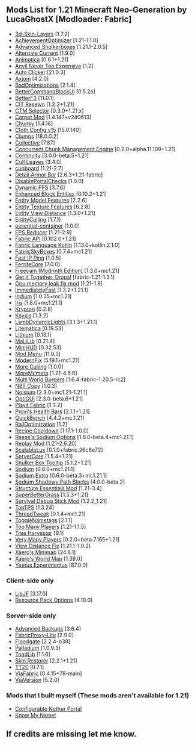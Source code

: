 ## **Mods List for 1.21 Minecraft Neo-Generation by LucaGhostX [Modloader: Fabric]**
- [3d\-Skin\-Layers](https://modrinth.com/mod/zV5r3pPn) [1\.7\.2]
- [AchievementOptimizer](https://www.curseforge.com/projects/912788) [1\.21\-1\.1\.0]
- [Advanced Shulkerboxes](https://modrinth.com/mod/PZAaSx6B) [1\.21\.1\-2\.0\.5]
- [Alternate Current](https://modrinth.com/mod/r0v8vy1s) [1\.9\.0]
- [Animatica](https://modrinth.com/mod/PRN43VSY) [0\.6\.1\+1\.21]
- [Anvil Never Too Expensive](https://modrinth.com/mod/TEOa2X8B) [1\.2]
- [Auto Clicker](https://modrinth.com/mod/r8axuw4u) [21\.0\.3]
- [Axiom](https://modrinth.com/mod/N6n5dqoA) [4\.2\.0]
- [BadOptimizations](https://modrinth.com/mod/g96Z4WVZ) [2\.1\.4]
- [BetterCommandBlockUI](https://modrinth.com/mod/8iQcgjQ2) [0\.5\.2a]
- [BetterF3](https://modrinth.com/mod/8shC1gFX) [11\.0\.1]
- [CIT Resewn](https://modrinth.com/mod/otVJckYQ) [1\.2\.2\+1\.21]
- [CTM Selector](https://modrinth.com/mod/6OpnBWtt) [0\.3\.0\+1\.21\.x]
- [Carpet Mod](https://modrinth.com/mod/TQTTVgYE) [1\.4\.147\+v240613]
- [Chunky](https://modrinth.com/mod/fALzjamp) [1\.4\.16]
- [Cloth Config v15](https://modrinth.com/mod/9s6osm5g) [15\.0\.140]
- [Clumps](https://modrinth.com/mod/Wnxd13zP) [18\.0\.0\.2]
- [Collective](https://modrinth.com/mod/e0M1UDsY) [7\.87]
- [Concurrent Chunk Management Engine](https://modrinth.com/mod/VSNURh3q) [0\.2\.0\+alpha\.11\.109\+1\.21]
- [Continuity](https://modrinth.com/mod/1IjD5062) [3\.0\.0\-beta\.5\+1\.21]
- [Cull Leaves](https://modrinth.com/mod/GNxdLCoP) [3\.4\.0]
- [cupboard](https://www.curseforge.com/projects/326652) [1\.21\-2\.7]
- [Detail Armor Bar](https://modrinth.com/mod/hAt6ty93) [2\.6\.3\+1\.21\-fabric]
- [DisablePortalChecks](https://modrinth.com/mod/uOzKOGGt) [1\.0\.0]
- [Dynamic FPS](https://modrinth.com/mod/LQ3K71Q1) [3\.7\.6]
- [Enhanced Block Entities](https://modrinth.com/mod/OVuFYfre) [0\.10\.2\+1\.21]
- [Entity Model Features](https://modrinth.com/mod/4I1XuqiY) [2\.2\.6]
- [Entity Texture Features](https://modrinth.com/mod/BVzZfTc1) [6\.2\.8]
- [Entity View Distance](https://modrinth.com/mod/ihnBJ6on) [1\.3\.0\+1\.21]
- [EntityCulling](https://modrinth.com/mod/NNAgCjsB) [1\.7\.1]
- [essential\-container](https://modrinth.com/mod/k2ZPuTBm) [1\.0\.0]
- [FPS Reducer](https://modrinth.com/mod/iZ10HXDj) [1\.21\-2\.9]
- [Fabric API](https://modrinth.com/mod/P7dR8mSH) [0\.102\.0\+1\.21]
- [Fabric Language Kotlin](https://modrinth.com/mod/Ha28R6CL) [1\.13\.0\+kotlin\.2\.1\.0]
- [FabricSkyBoxes](https://modrinth.com/mod/YBz7DOs8) [0\.7\.4\+mc1\.21]
- [Fast IP Ping](https://modrinth.com/mod/9mtu0sUO) [1\.0\.5]
- [FerriteCore](https://modrinth.com/mod/uXXizFIs) [7\.0\.0]
- [Freecam \(Modrinth Edition\)](https://modrinth.com/mod/XeEZ3fK2) [1\.3\.0\+mc1\.21]
- [Get It Together, Drops\!](https://modrinth.com/mod/T0OUgf8P) [fabric\-1\.21\-1\.3\.1]
- [Gpu memory leak fix mod](https://www.curseforge.com/projects/882495) [1\.21\-1\.8]
- [ImmediatelyFast](https://modrinth.com/mod/5ZwdcRci) [1\.3\.2\+1\.21\.1]
- [Indium](https://modrinth.com/mod/Orvt0mRa) [1\.0\.35\+mc1\.21]
- [Iris](https://modrinth.com/mod/YL57xq9U) [1\.8\.0\+mc1\.21\.1]
- [Krypton](https://modrinth.com/mod/fQEb0iXm) [0\.2\.8]
- [Ksyxis](https://modrinth.com/mod/2ecVyZ49) [1\.3\.2]
- [LambDynamicLights](https://modrinth.com/mod/yBW8D80W) [3\.1\.3\+1\.21\.1]
- [Litematica](https://modrinth.com/mod/bEpr0Arc) [0\.19\.53]
- [Lithium](https://modrinth.com/mod/gvQqBUqZ) [0\.13\.1]
- [MaLiLib](https://modrinth.com/mod/GcWjdA9I) [0\.21\.4]
- [MiniHUD](https://modrinth.com/mod/UMxybHE8) [0\.32\.53]
- [Mod Menu](https://modrinth.com/mod/mOgUt4GM) [11\.0\.3]
- [ModernFix](https://modrinth.com/mod/nmDcB62a) [5\.19\.1\+mc1\.21]
- [More Culling](https://modrinth.com/mod/51shyZVL) [1\.0\.0]
- [MoreMcmeta](https://modrinth.com/mod/HFlxNpln) [1\.21\-4\.5\.0]
- [Multi World Borders](https://modrinth.com/mod/M7MroYMU) [1\.6\.4\-fabric\-1\.20\.5\-rc2]
- [NBT Copy](https://modrinth.com/mod/XIIGRXeq) [1\.0\.3]
- [Noisium](https://modrinth.com/mod/KuNKN7d2) [2\.3\.0\+mc1\.21\-1\.21\.1]
- [OptiGUI](https://modrinth.com/mod/JuksLGBQ) [2\.3\.0\-beta\.6\+1\.21]
- [Playit Fabric](https://modrinth.com/mod/xd3SgXSp) [1\.3\.2]
- [Provi's Health Bars](https://modrinth.com/mod/4wDQsby8) [2\.1\.1\+1\.21]
- [QuickBench](https://modrinth.com/mod/v2yISwb0) [4\.4\.2\+mc\.1\.21]
- [RailOptimization](https://modrinth.com/mod/QSvN5pBU) [1\.2]
- [Recipe Cooldown](https://modrinth.com/mod/7LEWYKTV) [1\.17\.1\-1\.0\.0]
- [Reese's Sodium Options](https://modrinth.com/mod/Bh37bMuy) [1\.8\.0\-beta\.4\+mc1\.21\.1]
- [Replay Mod](https://modrinth.com/mod/Nv2fQJo5) [1\.21\-2\.6\.20]
- [ScalableLux](https://modrinth.com/mod/Ps1zyz6x) [0\.1\.0\+fabric\.26c6e72]
- [ServerCore](https://modrinth.com/mod/4WWQxlQP) [1\.5\.4\+1\.21]
- [Shulker Box Tooltip](https://modrinth.com/mod/2M01OLQq) [5\.1\.2\+1\.21]
- [Sodium](https://modrinth.com/mod/AANobbMI) [0\.6\.0\+mc1\.21\.1]
- [Sodium Extra](https://modrinth.com/mod/PtjYWJkn) [0\.6\.0\-beta\.3\+mc1\.21\.1]
- [Sodium Shadowy Path Blocks](https://modrinth.com/mod/EIa1eiMm) [4\.0\.0\-beta\.2]
- [Structure Essentials Mod](https://www.curseforge.com/projects/832882) [1\.21\-3\.4]
- [SuperBetterGrass](https://www.curseforge.com/projects/911433) [1\.5\.3\+1\.21]
- [Survival Debug Stick Mod](https://modrinth.com/mod/9rVMDWPD) [1\.2\.2\_1\.21]
- [TabTPS](https://modrinth.com/mod/cUhi3iB2) [1\.3\.24]
- [ThreadTweak](https://modrinth.com/mod/vSEH1ERy) [0\.1\.4\+mc1\.21]
- [ToggleNametags](https://modrinth.com/mod/qFlNttam) [2\.1\.1]
- [Too Many Players](https://modrinth.com/mod/KPVN4aiJ) [1\.21\-1\.1\.5]
- [Tree Harvester](https://modrinth.com/mod/abooMhox) [9\.1]
- [Very Many Players](https://modrinth.com/mod/wnEe9KBa) [0\.2\.0\+beta\.7\.165\+1\.21]
- [View Distance Fix](https://modrinth.com/mod/nxrXbh5K) [1\.21\.1\-1\.0\.2]
- [Xaero's Minimap](https://modrinth.com/mod/1bokaNcj) [24\.6\.1]
- [Xaero's World Map](https://modrinth.com/mod/NcUtCpym) [1\.39\.0]
- [Yeetus Experimentus](https://modrinth.com/mod/HaaH232J) [87\.0\.0]

### **Client-side only**

- [LibJF](https://modrinth.com/mod/WKwQAwke) [3\.17\.0]
- [Resource Pack Options](https://modrinth.com/mod/TiF5QWZY) [4\.10\.0]

### **Server-side only**

- [Advanced Backups](https://modrinth.com/mod/Jrmoreqs) [3\.6\.4]
- [FabricProxy-Lite](https://modrinth.com/mod/fabricproxy-lite) [2\.9\.0]
- [Floodgate](https://modrinth.com/mod/floodgate) [2\.2\.4\-b38]
- [Palladium](https://modrinth.com/mod/JNRr4jji) [1\.0\.9\.3]
- [ToadLib](https://modrinth.com/mod/CYQ7VYrM) [1\.1\.6]
- [Skin Restorer](https://modrinth.com/mod/skinrestorer) [2\.2\.1\+1\.21]
- [TT20](https://modrinth.com/mod/YS3ZignI) [0\.7\.1]
- [ViaFabric](https://modrinth.com/mod/YlKdE5VK) [0\.4\.15\+78\-main]
- [ViaVersion](https://modrinth.com/mod/P1OZGk5p) [5\.2\.0]

### **Mods that I built myself** (These mods aren't available for 1.21)

- [Configurable Nether Portal](https://modrinth.com/mod/configurable-nether-portals)
- [Know My Name!](https://modrinth.com/mod/know-my-name)

## **If credits are missing let me know.**
